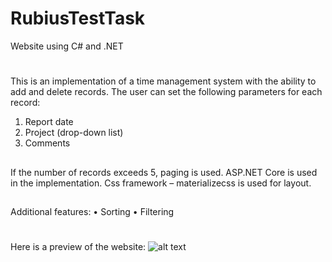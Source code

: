 # RubiusTestTask
Website using C# and .NET
#
This is an implementation of a time management system with the ability to add and delete records.
The user can set the following parameters for each record:
1. Report date
2. Project (drop-down list)
3. Comments
##
If the number of records exceeds 5, paging is used.
ASP.NET Core is used in the implementation.
Css framework – materializecss is used for layout.
##
Additional features:
• Sorting
• Filtering
#
Here is a preview of the website:
![alt text](https://github.com/Pioterr/RubiusTestTask/blob/master/Capture.PNG)
